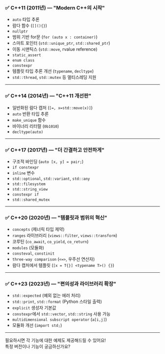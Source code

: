 ### ✅ **C++11 (2011년)** — "Modern C++의 시작"
- `auto` 타입 추론
- 람다 함수 (`[](){}`)
- `nullptr`
- 범위 기반 for문 (`for (auto x : container)`)
- 스마트 포인터 (`std::unique_ptr`, `std::shared_ptr`)
- 이동 시맨틱스 (`std::move`, rvalue reference)
- `static_assert`
- `enum class`
- `constexpr`
- 템플릿 타입 추론 개선 (`typename`, `decltype`)
- `std::thread`, `std::mutex` 등 멀티스레딩 지원

---

### ✅ **C++14 (2014년)** — "C++11 개선판"
- 일반화된 람다 캡처 (`[=, x=std::move(x)]`)
- `auto` 반환 타입 추론
- `make_unique` 함수
- 바이너리 리터럴 (`0b1010`)
- `decltype(auto)`

---

### ✅ **C++17 (2017년)** — "더 간결하고 안전하게"
- 구조적 바인딩 (`auto [x, y] = pair;`)
- `if constexpr`
- `inline` 변수
- `std::optional`, `std::variant`, `std::any`
- `std::filesystem`
- `std::string_view`
- `constexpr if`
- `std::shared_mutex`

---

### ✅ **C++20 (2020년)** — "템플릿과 범위의 혁신"
- `concepts` (제너릭 타입 제약)
- `ranges` 라이브러리 (`views::filter`, `views::transform`)
- 코루틴 (`co_await`, `co_yield`, `co_return`)
- `modules` (모듈화)
- `consteval`, `constinit`
- `three-way comparison` (`<=>`, 우주선 연산자)
- 람다 캡처에서 템플릿 (`[x = T{}] <typename T>() {}`)

---

### ✅ **C++23 (2023년)** — "편의성과 라이브러리 확장"
- `std::expected` (예외 없는 에러 처리)
- `std::print`, `std::format` (Python 스타일 출력)
- `explicit` 생성자 기본값
- `constexpr`에서 `std::vector`, `std::string` 사용 가능
- `multidimensional subscript operator` (`a[i,j]`)
- 모듈화 개선 (`import std;`)

---

필요하시면 각 기능에 대한 예제도 제공해드릴 수 있어요!  
특정 버전이나 기능이 궁금하신가요?
